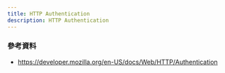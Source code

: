 ```yaml
---
title: HTTP Authentication
description: HTTP Authentication
---
```


### 參考資料
- https://developer.mozilla.org/en-US/docs/Web/HTTP/Authentication

